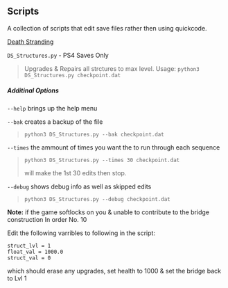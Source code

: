 ## Scripts

A collection of scripts that edit save files rather then using quickcode.

[Death Stranding](Death%20Stranding)  

`DS_Structures.py`  - PS4 Saves Only

> Upgrades & Repairs all strctures to max level.
> Usage: `python3 DS_Structures.py checkpoint.dat`

##### Additinal Options

`--help` brings up the help menu

`--bak` creates a backup of the file

> `python3 DS_Structures.py --bak checkpoint.dat`

`--times` the ammount of times you want the to run through each sequence

> `python3 DS_Structures.py --times 30 checkpoint.dat`
>
> will make the 1st 30 edits then stop.

`--debug` shows debug info as well as skipped edits

> `python3 DS_Structures.py --debug checkpoint.dat`

**Note:** if the game softlocks on you & unable to contribute to the bridge construction In order No. 10

Edit the following varribles to following in the script:
```
struct_lvl = 1 
float_val = 1000.0 
struct_val = 0
```

which should erase any upgrades, set health to 1000 & set the bridge back to Lvl 1